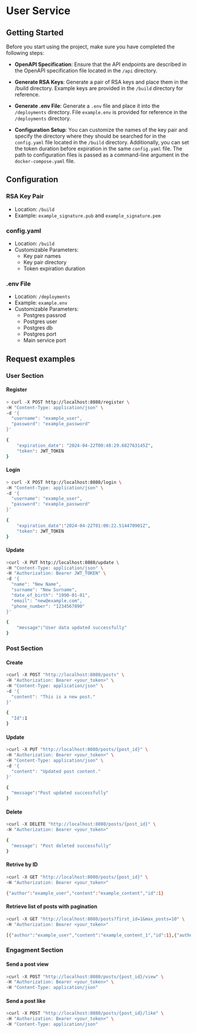 # User Service

## Getting Started

Before you start using the project, make sure you have completed the following steps:

* **OpenAPI Specification**: Ensure that the API endpoints are described in the OpenAPI specification file located in the `/api` directory.

* **Generate RSA Keys**: Generate a pair of RSA keys and place them in the /build directory. Example keys are provided in the `/build` directory for reference.

* **Generate .env File**: Generate a `.env` file and place it into the `/deployments` directory. File `example.env` is provided for reference in the `/deployments` directory.

* **Configuration Setup**: You can customize the names of the key pair and specify the directory where they should be searched for in the `config.yaml` file located in the `/build` directory. Additionally, you can set the token duration before expiration in the same `config.yaml` file. The path to configuration files is passed as a command-line argument in the `docker-compose.yaml` file.

## Configuration

### RSA Key Pair

* Location: `/build`
* Example: `example_signature.pub` and `example_signature.pem`

### config.yaml

* Location: `/build`
* Customizable Parameters:
  * Key pair names
  * Key pair directory
  * Token expiration duration

### .env File

* Location: `/deployments`
* Example: `example.env`
* Customizable Parameters:
  * Postgres passrod
  * Postgres user
  * Postgres db
  * Postgres port
  * Main service port

## Request examples

### User Section

#### Register

```bash
> curl -X POST http://localhost:8080/register \
-H "Content-Type: application/json" \
-d '{
  "username": "example_user",
  "password": "example_password"
}'

{
    "expiration_date": "2024-04-22T00:48:29.682763145Z",
    "token": JWT_TOKEN
}
```

#### Login

```bash
> curl -X POST http://localhost:8080/login \
-H "Content-Type: application/json" \
-d '{
  "username": "example_user",
  "password": "example_password"
}'

{
    "expiration_date":"2024-04-22T01:00:22.514470901Z",
    "token": JWT_TOKEN
}
```

#### Update

```bash
>curl -X PUT http://localhost:8080/update \
-H "Content-Type: application/json" \
-H "Authorization: Bearer JWT_TOKEN" \
-d '{
  "name": "New Name",
  "surname": "New Surname",
  "date_of_birth": "1990-01-01",
  "email": "new@example.com",
  "phone_number": "1234567890"
}'

{
    "message":"User data updated successfully"
}
```

### Post Section

#### Create

```bash
>curl -X POST "http://localhost:8080/posts" \
-H "Authorization: Bearer <your_token>" \
-H "Content-Type: application/json" \
-d '{
  "content": "This is a new post."
}'

{
  "Id":1
}
```

#### Update

```bash
>curl -X PUT "http://localhost:8080/posts/{post_id}" \
-H "Authorization: Bearer <your_token>" \
-H "Content-Type: application/json" \
-d '{
  "content": "Updated post content."
}'

{
  "message":"Post updated successfully"
}
```

#### Delete

```bash
>curl -X DELETE "http://localhost:8080/posts/{post_id}" \
-H "Authorization: Bearer <your_token>"

{
  "message": "Post deleted successfully"
}
```

#### Retrive by ID

```bash
>curl -X GET "http://localhost:8080/posts/{post_id}" \
-H "Authorization: Bearer <your_token>"

{"author":"example_user","content":"example_content","id":1}
```

#### Retrieve list of posts with pagination

```bash
>curl -X GET "http://localhost:8080/posts?first_id=1&max_posts=10" \
-H "Authorization: Bearer <your_token>"

[{"author":"example_user","content":"example_content_1","id":1},{"author":"example_user","content":"example_content_3","id":3},{"author":"example_user","content":"example_content_5","id":5}]
```

### Engagment Section

#### Send a post view

```bash
>curl -X POST "http://localhost:8080/posts/{post_id}/view" \
-H "Authorization: Bearer <your_token>" \
-H "Content-Type: application/json"
```

#### Send a post like

```bash
>curl -X POST "http://localhost:8080/posts/{post_id}/like" \
-H "Authorization: Bearer <your_token>" \
-H "Content-Type: application/json"
```